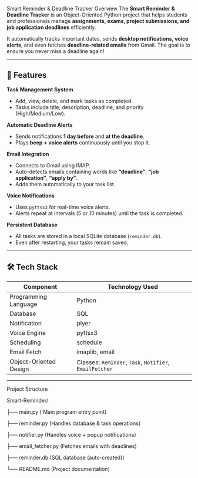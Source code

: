 Smart Reminder & Deadline Tracker
Overview
The **Smart Reminder & Deadline Tracker** is an Object-Oriented Python project that helps students and professionals manage **assignments, exams, project submissions, and job application deadlines** efficiently.

It automatically tracks important dates, sends **desktop notifications, voice alerts**, and even fetches **deadline-related emails** from Gmail. The goal is to ensure you never miss a deadline again!

---

## 🎯 Features

 **Task Management System**
- Add, view, delete, and mark tasks as completed.
- Tasks include title, description, deadline, and priority (High/Medium/Low).

 **Automatic Deadline Alerts**
- Sends notifications **1 day before** and **at the deadline**.
- Plays **beep + voice alerts** continuously until you stop it.

 **Email Integration**
- Connects to Gmail using IMAP.
- Auto-detects emails containing words like **“deadline”**, **“job application”**, **“apply by”**.
- Adds them automatically to your task list.

 **Voice Notifications**
- Uses `pyttsx3` for real-time voice alerts.
- Alerts repeat at intervals (5 or 10 minutes) until the task is completed.

 **Persistent Database**
- All tasks are stored in a local SQLite database (`reminder.db`).
- Even after restarting, your tasks remain saved.


---

## 🛠️ Tech Stack

| Component | Technology Used |
|------------|----------------|
| Programming Language | Python |
| Database | SQL |
| Notification | plyer |
| Voice Engine | pyttsx3 |
| Scheduling | schedule |
| Email Fetch | imaplib, email |
| Object-Oriented Design | Classes: `Reminder`, `Task`, `Notifier`, `EmailFetcher` |

---

Project Structure

Smart-Reminder/

├── main.py ( Main program entry point)

├── reminder.py (Handles database & task operations)

├── notifier.py (Handles voice + popup notifications)

├── email_fetcher.py (Fetches emails with deadlines)

├── reminder.db (SQL database (auto-created))

└── README.md (Project documentation)

